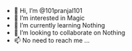 - 👋 Hi, I’m @101pranjal101
- 👀 I’m interested in Magic
- 🌱 I’m currently learning Nothing
- 💞️ I’m looking to collaborate on Nothing
- 📫 No need to reach me ...

<!---
101pranjal101/101pranjal101 is a ✨ special ✨ repository because its `README.md` (this file) appears on your GitHub profile.
You can click the Preview link to take a look at your changes.
--->
